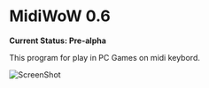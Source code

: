 # MidiWoW 0.6

**Current Status: Pre-alpha**

This program for play in PC Games on midi keybord.

![ScreenShot](https://raw.github.com/vylgin/MidiWoW/master/src/main/resources/images/Screenshot-2.jpg)
